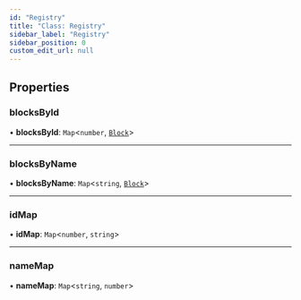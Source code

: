 ```yaml
---
id: "Registry"
title: "Class: Registry"
sidebar_label: "Registry"
sidebar_position: 0
custom_edit_url: null
---
```


## Properties

### blocksById

• **blocksById**: `Map`<`number`, [`Block`](../modules.md#block-4)\>

___

### blocksByName

• **blocksByName**: `Map`<`string`, [`Block`](../modules.md#block-4)\>

___

### idMap

• **idMap**: `Map`<`number`, `string`\>

___

### nameMap

• **nameMap**: `Map`<`string`, `number`\>
